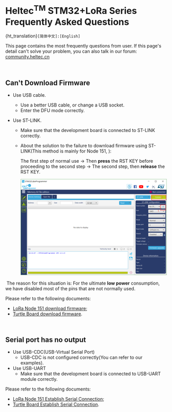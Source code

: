 # Heltec<sup>TM</sup> STM32+LoRa Series Frequently Asked Questions
{ht_translation}`[简体中文]:[English]`

This page contains the most frequently questions from user. If this page's detail can't solve your problem, you can also talk in our forum: [community.heltec.cn](http://community.heltec.cn/)

&nbsp;

## Can't Download Firmware

- Use USB cable.
  - Use a better USB cable, or change a USB socket.
  - Enter the DFU mode correctly.
- Use ST-LINK.
  
  - Make sure that the development board is connected to ST-LINK correctly.
  
  - About the solution to the failure to download firmware using ST-LINK(This method is mainly for Node 151, ):
  
    The first step of normal use -> Then **press** the RST KEY before proceeding to the second step -> The second step, then **release** the RST KEY.
    
    ![](img/frequently_asked_questions/01.png)

​		The reason for this situation is: For the ultimate **low power** consumption, we have disabled 		most of the pins that are not normally used.



Please refer to the following documents:

- [LoRa Node 151 download firmware](https://docs.heltec.org/en/node/stm32/lora_node_151/download_firmware.html);
-  [Turtle Board download firmware](https://docs.heltec.org/en/node/stm32/turtle_board/download_firmware.html).

&nbsp;

## Serial port has no output

- Use USB-CDC(USB-Virtual Serial Port)
  - USB-CDC is not configured correctly(You can refer to our examples).
- Use USB-UART
  - Make sure that the development board is connected to USB-UART module correctly.

Please refer to the following documents:

- [LoRa Node 151 Establish Serial Connection](https://docs.heltec.org/en/node/stm32/lora_node_151/establish_serial_connection.html);
- [Turtle Board Establish Serial Connection](https://docs.heltec.org/en/node/stm32/turtle_board/establish_serial_connection.html).